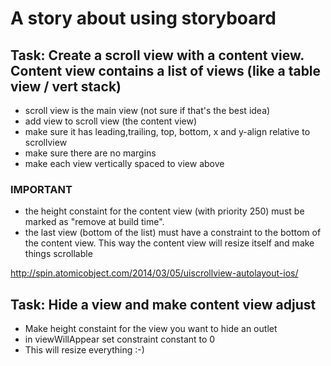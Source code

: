 # A story about using storyboard

## Task: Create a scroll view with a content view. Content view contains a list of views (like a table view / vert stack)

- scroll view is the main view (not sure if that's the best idea)
- add view to scroll view (the content view)
- make sure it has leading,trailing, top, bottom, x and y-align relative to scrollview
- make sure there are no margins
- make each view vertically spaced to view above 

### IMPORTANT
- the height constaint for the content view (with priority 250) must be marked as "remove at build time".
- the last view (bottom of the list) must have a constraint to the bottom of the content view. This way the content view will resize itself and make things scrollable

http://spin.atomicobject.com/2014/03/05/uiscrollview-autolayout-ios/

## Task: Hide a view and make content view adjust

- Make height constaint for the view you want to hide an outlet
- in viewWillAppear set constraint constant to 0
- This will resize everything :-)


